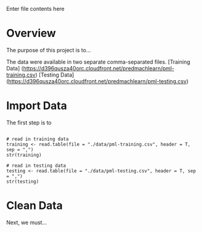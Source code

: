 Enter file contents here
# Overview
The purpose of this project is to...

The data were available in two separate comma-separated files.
[Training Data] (https://d396qusza40orc.cloudfront.net/predmachlearn/pml-training.csv)
[Testing Data] (https://d396qusza40orc.cloudfront.net/predmachlearn/pml-testing.csv)

# Import Data
The first step is to

```

# read in training data 
training <- read.table(file = "./data/pml-training.csv", header = T, sep = ",")
str(training)

# read in testing data
testing <- read.table(file = "./data/pml-testing.csv", header = T, sep = ",")
str(testing)

```


# Clean Data
Next, we must...


